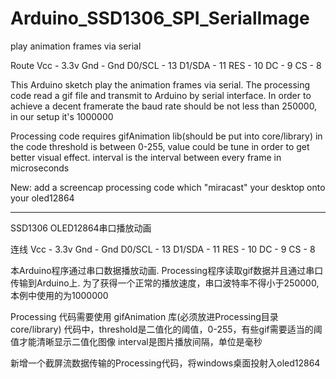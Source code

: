 # Arduino_SSD1306_SPI_SerialImage
play animation frames via serial

Route
Vcc - 3.3v
Gnd - Gnd
D0/SCL - 13
D1/SDA - 11
RES - 10
DC - 9
CS - 8

This Arduino sketch play the animation frames via serial. The processing code read a gif file and transmit to Arduino by serial interface.
In order to achieve a decent framerate the baud rate should be not less than 250000, in our setup it's 1000000

Processing code requires gifAnimation lib(should be put into core/library)
in the code threshold is between 0-255, value could be tune in order to get better visual effect.
interval is the interval between every frame in microseconds

New: add a screencap processing code which "miracast" your desktop onto your oled12864
_____________________________________________________________________________

SSD1306 OLED12864串口播放动画

连线
Vcc - 3.3v
Gnd - Gnd
D0/SCL - 13
D1/SDA - 11
RES - 10
DC - 9
CS - 8

本Arduino程序通过串口数据播放动画. Processing程序读取gif数据并且通过串口传输到Arduino上.
为了获得一个正常的播放速度，串口波特率不得小于250000, 本例中使用的为1000000

Processing 代码需要使用 gifAnimation 库(必须放进Processing目录 core/library)
代码中，threshold是二值化的阈值，0-255，有些gif需要适当的阈值才能清晰显示二值化图像
interval是图片播放间隔，单位是毫秒

新增一个截屏流数据传输的Processing代码，将windows桌面投射入oled12864
